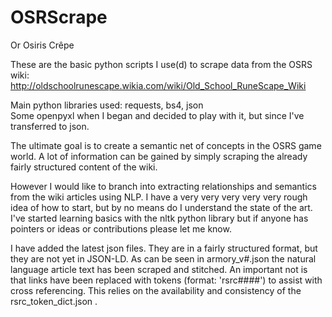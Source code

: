 # OSRScrape

Or Osiris Crêpe 

These are the basic python scripts I use(d) to scrape data from the OSRS wiki: http://oldschoolrunescape.wikia.com/wiki/Old_School_RuneScape_Wiki

Main python libraries used: requests, bs4, json</br>
Some openpyxl when I began and decided to play with it, but since I've transferred to json.</br>

The ultimate goal is to create a semantic net of concepts in the OSRS game world. A lot of information can be gained by simply scraping the already fairly structured content of the wiki.</br>

However I would like to branch into extracting relationships and semantics from the wiki articles using NLP. I have a very very very very very rough idea of how to start, but by no means do I understand the state of the art. I've started learning basics with the nltk python library but if anyone has pointers or ideas or contributions please let me know.</br>

I have added the latest json files. They are in a fairly structured format, but they are not yet in JSON-LD. As can be seen in armory_v#.json the natural language article text has been scraped and stitched. An important not is that links have been replaced with tokens (format: 'rsrc####') to assist with cross referencing. This relies on the availability and consistency of the rsrc_token_dict.json .
